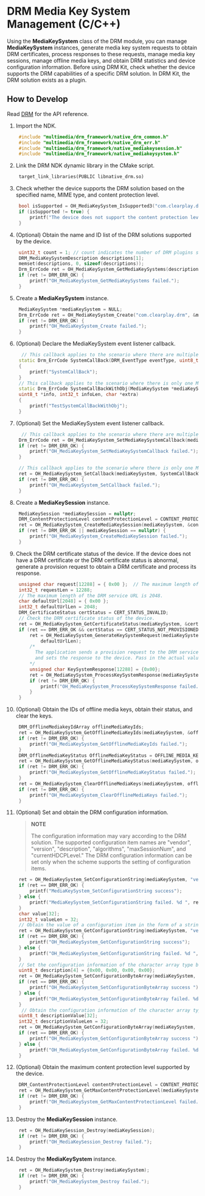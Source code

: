 # DRM Media Key System Management (C/C++)

Using the **MediaKeySystem** class of the DRM module, you can manage **MediaKeySystem** instances, generate media key system requests to obtain DRM certificates, process responses to these requests, manage media key sessions, manage offline media keys, and obtain DRM statistics and device configuration information. Before using DRM Kit, check whether the device supports the DRM capabilities of a specific DRM solution. In DRM Kit, the DRM solution exists as a plugin.

## How to Develop

Read [DRM](../../reference/apis-drm-kit/_drm.md) for the API reference.

1. Import the NDK.

   ```c++
    #include "multimedia/drm_framework/native_drm_common.h"
    #include "multimedia/drm_framework/native_drm_err.h"
    #include "multimedia/drm_framework/native_mediakeysession.h"
    #include "multimedia/drm_framework/native_mediakeysystem.h"
   ```

2. Link the DRM NDK dynamic library in the CMake script.

   ```txt
    target_link_libraries(PUBLIC libnative_drm.so)
   ```

3. Check whether the device supports the DRM solution based on the specified name, MIME type, and content protection level.

   ```c++
    bool isSupported = OH_MediaKeySystem_IsSupported3("com.clearplay.drm", "video/avc", CONTENT_PROTECTION_LEVEL_SW_CRYPTO);
    if (isSupported != true) {
        printf("The device does not support the content protection level.");
    }
   ```

4. (Optional) Obtain the name and ID list of the DRM solutions supported by the device.

   ```c++
    uint32_t count = 1; // count indicates the number of DRM plugins supported by the device. Pass in the actual number.
    DRM_MediaKeySystemDescription descriptions[1];
    memset(descriptions, 0, sizeof(descriptions));
    Drm_ErrCode ret = OH_MediaKeySystem_GetMediaKeySystems(descriptions, &count);
    if (ret != DRM_ERR_OK) {
        printf("OH_MediaKeySystem_GetMediaKeySystems failed.");
    }
   ```

5. Create a **MediaKeySystem** instance.

   ```c++
    MediaKeySystem *mediaKeySystem = NULL;
    Drm_ErrCode ret = OH_MediaKeySystem_Create("com.clearplay.drm", &mediaKeySystem);
    if (ret != DRM_ERR_OK) {
        printf("OH_MediaKeySystem_Create failed.");
    }
   ```

6. (Optional) Declare the MediaKeySystem event listener callback.

   ```c++
     // This callback applies to the scenario where there are multiple MediaKeySystem instances.
    static Drm_ErrCode SystemCallBack(DRM_EventType eventType, uint8_t *info, int32_t infoLen, char *extra)
    {
        printf("SystemCallBack");
    }
    // This callback applies to the scenario where there is only one MediaKeySystem instance.
    static Drm_ErrCode SystemCallBackWithObj(MediaKeySystem *mediaKeySystem, DRM_EventType eventType,
    uint8_t *info, int32_t infoLen, char *extra)
    {
        printf("TestSystemCallBackWithObj");
    }
   ```

7. (Optional) Set the MediaKeySystem event listener callback.

   ```c++
     // This callback applies to the scenario where there are multiple MediaKeySystem instances.
    Drm_ErrCode ret = OH_MediaKeySystem_SetMediaKeySystemCallback(mediaKeySystem, SystemCallBack);
    if (ret != DRM_ERR_OK) {
        printf("OH_MediaKeySystem_SetMediaKeySystemCallback failed.");
    }

    // This callback applies to the scenario where there is only one MediaKeySystem instance.
    ret = OH_MediaKeySystem_SetCallback(mediaKeySystem, SystemCallBackWithObj);
    if (ret != DRM_ERR_OK) {
        printf("OH_MediaKeySystem_SetCallback failed.");
    }
   ```

8. Create a **MediaKeySession** instance.

   ```c++
    MediaKeySession *mediaKeySession = nullptr;
    DRM_ContentProtectionLevel contentProtectionLevel = CONTENT_PROTECTION_LEVEL_SW_CRYPTO;
    ret = OH_MediaKeySystem_CreateMediaKeySession(mediaKeySystem, &contentProtectionLevel, &mediaKeySession);
    if (ret != DRM_ERR_OK || mediaKeySession == nullptr) {
        printf("OH_MediaKeySystem_CreateMediaKeySession failed.");
    }
   ```

9. Check the DRM certificate status of the device. If the device does not have a DRM certificate or the DRM certificate status is abnormal, generate a provision request to obtain a DRM certificate and process its response.

   ```c++
    unsigned char request[12288] = { 0x00 };  // The maximum length of a provision request is 12288. Apply for memory based on the actual length.
    int32_t requestLen = 12288;
    // The maximum length of the DRM service URL is 2048.
    char defaultUrl[2048] = { 0x00 };
    int32_t defaultUrlLen = 2048;
    DRM_CertificateStatus certStatus = CERT_STATUS_INVALID;
    // Check the DRM certificate status of the device.
    ret = OH_MediaKeySystem_GetCertificateStatus(mediaKeySystem, &certStatus);
    if (ret == DRM_ERR_OK && certStatus == CERT_STATUS_NOT_PROVISIONED) {
        ret = OH_MediaKeySystem_GenerateKeySystemRequest(mediaKeySystem, request, &requestLen, defaultUrl,
            defaultUrlLen);
        /* 
          The application sends a provision request to the DRM service through a network request, obtains a response,
          and sets the response to the device. Pass in the actual value and length.
        */
        unsigned char KeySystemResponse[12288] = {0x00};
        ret = OH_MediaKeySystem_ProcessKeySystemResponse(mediaKeySystem, KeySystemResponse, sizeof(KeySystemResponse));
        if (ret != DRM_ERR_OK) {
            printf("OH_MediaKeySystem_ProcessKeySystemResponse failed.");
        }
    }
   ```

10. (Optional) Obtain the IDs of offline media keys, obtain their status, and clear the keys.

       ```c++
        DRM_OfflineMediakeyIdArray offlineMediaKeyIds;
        ret = OH_MediaKeySystem_GetOfflineMediaKeyIds(mediaKeySystem, &offlineMediaKeyIds);
        if (ret != DRM_ERR_OK) {
            printf("OH_MediaKeySystem_GetOfflineMediaKeyIds failed.");
        }
        DRM_OfflineMediaKeyStatus OfflineMediaKeyStatus = OFFLINE_MEDIA_KEY_STATUS_UNKNOWN;
        ret = OH_MediaKeySystem_GetOfflineMediaKeyStatus(mediaKeySystem, offlineMediaKeyIds.ids[0], offlineMediaKeyIds.idsLen[0], &OfflineMediaKeyStatus);
        if (ret != DRM_ERR_OK) {
            printf("OH_MediaKeySystem_GetOfflineMediaKeyStatus failed.");
        }
        ret = OH_MediaKeySystem_ClearOfflineMediaKeys(mediaKeySystem, offlineMediaKeyIds.ids[0], offlineMediaKeyIds.idsLen[0]);
        if (ret != DRM_ERR_OK) {
            printf("OH_MediaKeySystem_ClearOfflineMediaKeys failed.");
        }
       ```

11. (Optional) Set and obtain the DRM configuration information.

    > **NOTE**
    >
    > The configuration information may vary according to the DRM solution. The supported configuration item names are "vendor", "version", "description", "algorithms", "maxSessionNum", and "currentHDCPLevel." The DRM configuration information can be set only when the scheme supports the setting of configuration items.
    
       ```c++
        ret = OH_MediaKeySystem_SetConfigurationString(mediaKeySystem, "version", "2.0"); // Set the configuration information of the string type.
        if (ret == DRM_ERR_OK) {
            printf("MediaKeySystem_SetConfigurationString success");
        } else {
            printf("MediaKeySystem_SetConfigurationString failed. %d ", ret);
        }
        char value[32];
        int32_t valueLen = 32;
        // Obtain the value of a configuration item in the form of a string.
        ret = OH_MediaKeySystem_GetConfigurationString(mediaKeySystem, "version", value, valueLen);
        if (ret == DRM_ERR_OK) {
            printf("OH_MediaKeySystem_GetConfigurationString success");
        } else {
            printf("OH_MediaKeySystem_GetConfigurationString failed. %d ", ret);
        }
        // Set the configuration information of the character array type based on the actual data and length.
        uint8_t description[4] = {0x00, 0x00, 0x00, 0x00};
        ret = OH_MediaKeySystem_SetConfigurationByteArray(mediaKeySystem, "description", description, sizeof(description)/sizeof(uint8_t));
        if (ret == DRM_ERR_OK) {
            printf("OH_MediaKeySystem_SetConfigurationByteArray success ");
        } else {
            printf("OH_MediaKeySystem_SetConfigurationByteArray failed. %d ", ret);
        }
         // Obtain the configuration information of the character array type. Pass in the actual data.
        uint8_t descriptionValue[32];
        int32_t descriptionValueLen = 32;
        ret = OH_MediaKeySystem_GetConfigurationByteArray(mediaKeySystem, "description", descriptionValue, &descriptionValueLen);
        if (ret == DRM_ERR_OK) {
            printf("OH_MediaKeySystem_GetConfigurationByteArray success ");
        } else {
            printf("OH_MediaKeySystem_GetConfigurationByteArray failed. %d ", ret);
        }
       ```
    
12. (Optional) Obtain the maximum content protection level supported by the device.

       ```c++
        DRM_ContentProtectionLevel contentProtectionLevel = CONTENT_PROTECTION_LEVEL_UNKNOWN;
        ret = OH_MediaKeySystem_GetMaxContentProtectionLevel(mediaKeySystem, &contentProtectionLevel);
        if (ret != DRM_ERR_OK) {
            printf("OH_MediaKeySystem_GetMaxContentProtectionLevel failed.");
        }
       ```

13. Destroy the **MediaKeySession** instance.

       ```c++
        ret = OH_MediaKeySession_Destroy(mediaKeySession);
        if (ret != DRM_ERR_OK) {
            printf("OH_MediaKeySession_Destroy failed.");
        }
       ```

14. Destroy the **MediaKeySystem** instance.

       ```c++
        ret = OH_MediaKeySystem_Destroy(mediaKeySystem);
        if (ret != DRM_ERR_OK) {
            printf("OH_MediaKeySystem_Destroy failed.");
        }
       ```
